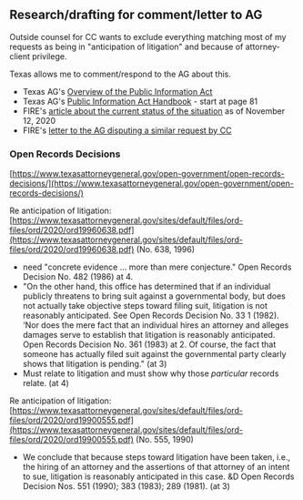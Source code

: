 ## Research/drafting for comment/letter to AG
Outside counsel for CC wants to exclude everything matching most of my
requests as being in "anticipation of litigation" and because of
attorney-client privilege.

Texas allows me to comment/respond to the AG about this.

* Texas AG's [Overview of the Pub­lic Information Act](https://www.texasattorneygeneral.gov/open-government/members-public/overview-public-information-act)
* Texas AG's [Public Information Act Handbook](https://www.texasattorneygeneral.gov/publicinfo_hb.pdf) - start at page 81
* FIRE's [article about the current status of the situation](https://www.thefire.org/collin-college-stonewalls-inquiries-into-legislators-contacts-over-professors-tweets-about-vice-president-pence/) as of November 12, 2020
* FIRE's [letter to the AG disputing a similar request by CC](https://www.thefire.org/fire-letter-to-the-office-of-the-attorney-general-open-records-division-november-9-2020/)

### Open Records Decisions
[https://www.texasattorneygeneral.gov/open-government/open-records-decisions/](https://www.texasattorneygeneral.gov/open-government/open-records-decisions/)

Re anticipation of litigation: [https://www.texasattorneygeneral.gov/sites/default/files/ord-files/ord/2020/ord19960638.pdf](https://www.texasattorneygeneral.gov/sites/default/files/ord-files/ord/2020/ord19960638.pdf) (No. 638, 1996)
* need "concrete evidence ... more than mere conjecture." Open Records Decision No. 482 (1986) at 4.
* "On the other hand, this office has determined that if an individual publicly threatens to bring suit against a governmental body, but does not actually take objective steps toward filing suit, litigation is not reasonably anticipated. See Open Records Decision No. 33 1 (1982). ‘Nor does the mere fact that an individual hires an attorney and alleges damages serve to establish that litigation is reasonably anticipated. Open Records Decision No. 361 (1983) at 2. Of course, the fact that someone has actually filed suit against the governmental party clearly shows that litigation is pending." (at 3)
* Must relate to litigation  and must show why those *particular* records relate. (at 4)

Re anticipation of litigation: [https://www.texasattorneygeneral.gov/sites/default/files/ord-files/ord/2020/ord19900555.pdf](https://www.texasattorneygeneral.gov/sites/default/files/ord-files/ord/2020/ord19900555.pdf) (No. 555, 1990)
* We conclude that because steps toward litigation have been taken, i.e., the hiring of an attorney and the assertions of that attorney of an intent to sue, litigation is reasonably anticipated in this case. &D Open Records Decision Nos. 551 (1990); 383 (1983); 289 (1981). (at 3)


